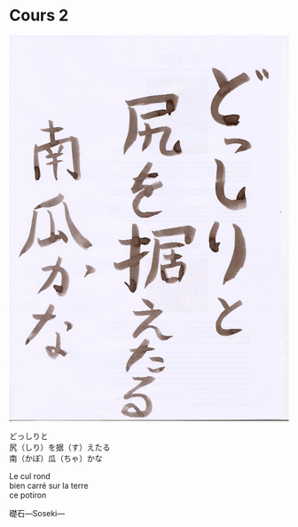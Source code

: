 Cours 2
=========

![Calligraphie 2](Vincent.cours2.jpg)

どっしりと    
尻（しり）を据（す）えたる     
南（かぼ）瓜（ちゃ）かな


Le cul rond     
bien carré sur la terre    
ce potiron

礎石—Soseki—


